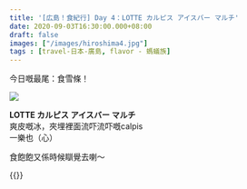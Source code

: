 ```yaml
---
title: '[広島！食紀行] Day 4：LOTTE カルピス アイスバー マルチ'
date: 2020-09-03T16:30:00.000+08:00
draft: false
images: ["/images/hiroshima4.jpg"]
tags : [travel-日本-廣島, flavor - 螞蟻族]
---
```


今日嘅最尾：食雪條！  

![](/images/hiroshima4f.jpg)

**LOTTE カルピス アイスバー マルチ**  
爽皮嘅冰，夾埋裡面流吓流吓嘅calpis  
一樂也（心）  
  
食飽飽又係時候瞓覺去喇～  



{{<hiroshima>}}
